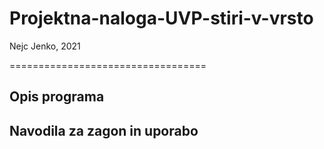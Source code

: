 # Projektna-naloga-UVP-stiri-v-vrsto
Nejc Jenko, 2021

==================================

## Opis programa

## Navodila za zagon in uporabo
